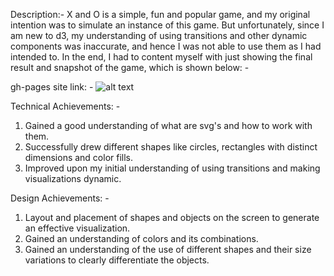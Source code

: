 Description:- 
X and O is a simple, fun and popular game, and my original intention was to simulate an instance of this game. But unfortunately, since I am new to d3, my understanding of using transitions and other dynamic components was inaccurate, and hence I was not able to use them as I had intended to. In the end, I had to content myself with just showing the final result and snapshot of the game, which is shown below: -



gh-pages site link: -
![alt text](https://raw.githubusercontent.com/UmeshNair/01-ghd3/XandO_snap.png)

Technical Achievements: -
1. Gained a good understanding of what are svg's and how to work with them.
2. Successfully drew different shapes like circles, rectangles with distinct dimensions and color fills.
3. Improved upon my initial understanding of using transitions and making visualizations dynamic.

Design Achievements: -
1. Layout and placement of shapes and objects on the screen to generate an effective visualization.
2. Gained an understanding of colors and its combinations.
3. Gained an understanding of the use of different shapes and their size variations to clearly differentiate the objects.
